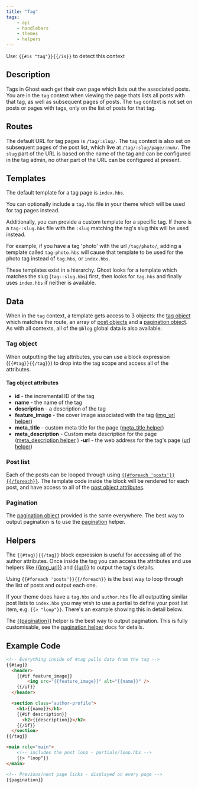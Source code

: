 ```yaml
---
title: "Tag"
tags:
    - api
    - handlebars
    - themes
    - helpers
---
```



Use: `{{#is "tag"}}{{/is}}` to detect this context

## Description

Tags in Ghost each get their own page which lists out the associated posts. You are in the `tag` context when viewing the page thats lists all posts with that tag, as well as subsequent pages of posts. The `tag` context is not set on posts or pages with tags, only on the list of posts for that tag.

## Routes

The default URL for tag pages is `/tag/:slug/`. The `tag` context is also set on subsequent pages of the post list, which live at `/tag/:slug/page/:num/`. The `slug` part of the URL is based on the name of the tag and can be configured in the tag admin, no other part of the URL can be configured at present.

## Templates

The default template for a tag page is `index.hbs`. 

You can optionally include a `tag.hbs` file in your theme which will be used for tag pages instead. 

Additionally, you can provide a custom template for a specific tag. If there is a `tag-:slug.hbs` file with the `:slug` matching the tag's slug this will be used instead. 

For example, if you have a tag 'photo' with the url `/tag/photo/`, adding a template called `tag-photo.hbs` will cause that template to be used for the photo tag instead of `tag.hbs`, or `index.hbs`.

These templates exist in a hierarchy. Ghost looks for a template which matches the slug (`tag-:slug.hbs`) first, then looks for `tag.hbs` and finally uses `index.hbs` if neither is available.

## Data

When in the `tag` context, a template gets access to 3 objects: the [tag object](/docs/author-context#tag-object-attributes) which matches the route, an array of [post objects](/docs/post-context#post-object-attributes) and a [pagination object](/docs/pagination#pagination-attributes). As with all contexts, all of the `@blog` global data is also available. 

### Tag object

When outputting the tag attributes, you can use a block expression (`{{#tag}}{{/tag}}`) to drop into the tag scope and access all of the attributes. 

#### Tag object attributes

- **id** - the incremental ID of the tag  
- **name** - the name of the tag
- **description** - a description of the tag
- **feature_image** - the cover image associated with the tag  ([img_url helper](doc:img_url))
- **meta_title** - custom meta title for the page ([meta_title helper](doc:meta_title))
- **meta_description** - Custom meta description for the page ([meta_description helper](doc:meta_description) )
-**url** - the web address for the tag's page ([url helper](doc:url))

### Post list

Each of the posts can be looped through using [`{{#foreach 'posts'}}{{/foreach}}`](doc:foreach). The template code inside the block will be rendered for each post, and have access to all of the [post object attributes](/docs/post-context#post-object-attributes).

### Pagination

The [pagination object](/docs/pagination#pagination-attributes) provided is the same everywhere. The best way to output pagination is to use the [pagination](doc:pagination) helper.

## Helpers

The `{{#tag}}{{/tag}}` block expression is useful for accessing all of the author attributes. Once inside the tag you can access the attributes and use helpers like [{{img_url}}](doc:img_url) and [{{url}}](doc:url) to output the tag's details.

Using `{{#foreach 'posts'}}{{/foreach}}` is the best way to loop through the list of posts and output each one. 

If your theme does have a `tag.hbs` and `author.hbs` file all outputting similar post lists to `index.hbs` you may wish to use a partial to define your post list item, e.g. `{{> "loop"}}`. There's an example showing this in detail below.

The [{{pagination}}](doc:pagination) helper is the best way to output pagination. This is fully customisable, see the [pagination helper](doc:pagination) docs for details.

## Example Code

```html
<!-- Everything inside of #tag pulls data from the tag -->
{{#tag}}
  <header>
  	{{#if feature_image}}
    	<img src="{{feature_image}}" alt="{{name}}" />
    {{/if}}
  </header>

  <section class="author-profile">   
  	<h1>{{name}}</h1>
    {{#if description}}
      <h2>{{description}}</h2>
    {{/if}}
  </section>
{{/tag}}

<main role="main">
    <!-- includes the post loop - partials/loop.hbs -->
    {{> "loop"}}
</main>

<!-- Previous/next page links - displayed on every page -->
{{pagination}}    

```
